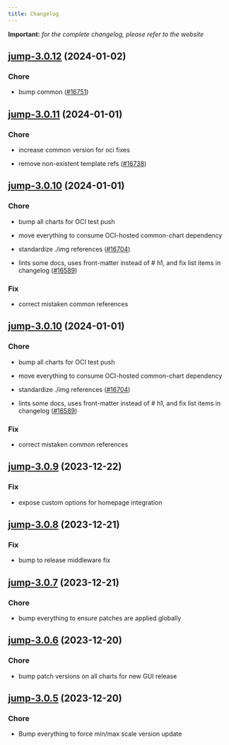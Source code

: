 ```yaml
---
title: Changelog
---
```


**Important:**
*for the complete changelog, please refer to the website*



## [jump-3.0.12](https://github.com/truecharts/charts/compare/jump-3.0.11...jump-3.0.12) (2024-01-02)

### Chore



- bump common ([#16751](https://github.com/truecharts/charts/issues/16751))


## [jump-3.0.11](https://github.com/truecharts/charts/compare/jump-3.0.10...jump-3.0.11) (2024-01-01)

### Chore



- increase common version for oci fixes

- remove non-existent template refs ([#16738](https://github.com/truecharts/charts/issues/16738))


## [jump-3.0.10](https://github.com/truecharts/charts/compare/jump-3.0.9...jump-3.0.10) (2024-01-01)

### Chore



- bump all charts for OCI test push

- move everything to consume OCI-hosted common-chart dependency

- standardize ./img references ([#16704](https://github.com/truecharts/charts/issues/16704))

- lints some docs, uses front-matter instead of # h1, and fix list items in changelog ([#16589](https://github.com/truecharts/charts/issues/16589))

### Fix



- correct mistaken common references


## [jump-3.0.10](https://github.com/truecharts/charts/compare/jump-3.0.9...jump-3.0.10) (2024-01-01)

### Chore



- bump all charts for OCI test push

- move everything to consume OCI-hosted common-chart dependency

- standardize ./img references ([#16704](https://github.com/truecharts/charts/issues/16704))

- lints some docs, uses front-matter instead of # h1, and fix list items in changelog ([#16589](https://github.com/truecharts/charts/issues/16589))

### Fix



- correct mistaken common references
## [jump-3.0.9](https://github.com/truecharts/charts/compare/jump-3.0.8...jump-3.0.9) (2023-12-22)

### Fix

- expose custom options for homepage integration

## [jump-3.0.8](https://github.com/truecharts/charts/compare/jump-3.0.7...jump-3.0.8) (2023-12-21)

### Fix

- bump to release middleware fix

## [jump-3.0.7](https://github.com/truecharts/charts/compare/jump-3.0.6...jump-3.0.7) (2023-12-21)

### Chore

- bump everything to ensure patches are applied globally

## [jump-3.0.6](https://github.com/truecharts/charts/compare/jump-3.0.5...jump-3.0.6) (2023-12-20)

### Chore

- bump patch versions on all charts for new GUI release

## [jump-3.0.5](https://github.com/truecharts/charts/compare/jump-3.0.4...jump-3.0.5) (2023-12-20)

### Chore

- Bump everything to force min/max scale version update

